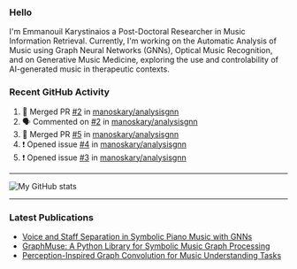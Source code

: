 ### Hello

I'm Emmanouil Karystinaios a Post-Doctoral Researcher in Music Information Retrieval.
Currently, I'm working on the Automatic Analysis of Music using Graph Neural Networks (GNNs), Optical Music Recognition, and on Generative Music Medicine, exploring the use and controlability of AI-generated music in therapeutic contexts.


### Recent GitHub Activity
  
<!--START_SECTION:activity-->
1. 🎉 Merged PR [#2](https://github.com/manoskary/analysisgnn/pull/2) in [manoskary/analysisgnn](https://github.com/manoskary/analysisgnn)
2. 🗣 Commented on [#2](https://github.com/manoskary/analysisgnn/pull/2#issuecomment-3355631059) in [manoskary/analysisgnn](https://github.com/manoskary/analysisgnn)
3. 🎉 Merged PR [#5](https://github.com/manoskary/analysisgnn/pull/5) in [manoskary/analysisgnn](https://github.com/manoskary/analysisgnn)
4. ❗ Opened issue [#4](https://github.com/manoskary/analysisgnn/issues/4) in [manoskary/analysisgnn](https://github.com/manoskary/analysisgnn)
5. ❗ Opened issue [#3](https://github.com/manoskary/analysisgnn/issues/3) in [manoskary/analysisgnn](https://github.com/manoskary/analysisgnn)
<!--END_SECTION:activity-->

---

![My GitHub stats](https://github-readme-stats.vercel.app/api?username=manoskary&show_icons=true&theme=radical)


<!--
**manoskary/manoskary** is a ✨ _special_ ✨ repository because its `README.md` (this file) appears on your GitHub profile.

Here are some ideas to get you started:

- 🔭 I’m currently working on ...
- 🌱 I’m currently learning ...
- 👯 I’m looking to collaborate on ...
- 🤔 I’m looking for help with ...
- 💬 Ask me about ...
- 📫 How to reach me: ...
- 😄 Pronouns: ...
- ⚡ Fun fact: ...
-->

---

### Latest Publications

<!-- BLOG-POST-LIST:START -->
- [Voice and Staff Separation in Symbolic Piano Music with GNNs](https://medium.com/data-science/voice-and-staff-separation-in-symbolic-piano-music-with-gnns-0cab100629cf?source=rss-9d63e988ed0c------2)
- [GraphMuse: A Python Library for Symbolic Music Graph Processing](https://medium.com/data-science/graphmuse-a-python-library-for-symbolic-music-graph-processing-40dbd9baf319?source=rss-9d63e988ed0c------2)
- [Perception-Inspired Graph Convolution for Music Understanding Tasks](https://medium.com/data-science/perception-inspired-graph-convolution-for-music-understanding-tasks-4d2ba1be48e7?source=rss-9d63e988ed0c------2)
<!-- BLOG-POST-LIST:END -->

